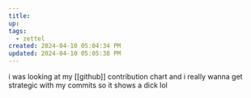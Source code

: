 ```yaml
---
title:
up: 
tags:
  - zettel
created: 2024-04-10 05:04:34 PM
updated: 2024-04-10 05:05:38 PM
---
```

i was looking at my [[github]] contribution chart and i really wanna get strategic with my commits so it shows a dick lol 